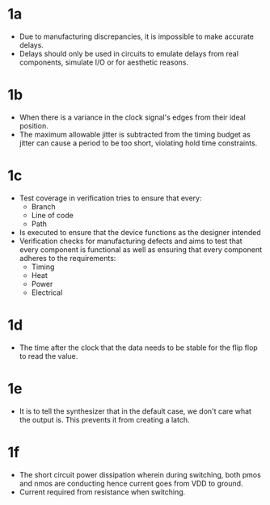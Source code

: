 # 1a
* Due to manufacturing discrepancies, it is impossible to make accurate delays.
* Delays should only be used in circuits to emulate delays from real components, simulate I/O or for aesthetic reasons.

# 1b
* When there is a variance in the clock signal's edges from their ideal position.
* The maximum allowable jitter is subtracted from the timing budget as jitter can cause a period to be too short, violating hold time constraints.

# 1c
* Test coverage in verification tries to ensure that every:
	* Branch
	* Line of code 
	* Path 
* Is executed to ensure that the device functions as the designer intended
* Verification checks for manufacturing defects and aims to test that every component is functional as well as ensuring that every component adheres to the requirements:
	* Timing 
	* Heat
	* Power 
	* Electrical 

# 1d
* The time after the clock that the data needs to be stable for the flip flop to read the value.

# 1e
* It is to tell the synthesizer that in the default case, we don't care what the output is. This prevents it from creating a latch.

# 1f
* The short circuit power dissipation wherein during switching, both pmos and nmos are conducting hence current goes from VDD to ground.
* Current required from resistance when switching.